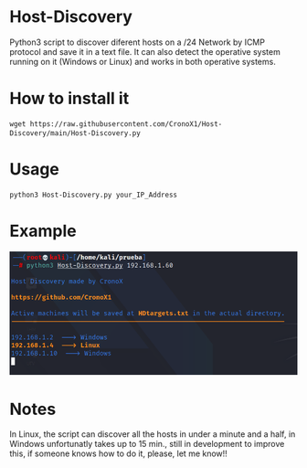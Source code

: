 # Host-Discovery

Python3 script to discover diferent hosts on a /24 Network by ICMP protocol and save it in a text file. 
It can also detect the operative system running on it (Windows or Linux) and works in both operative systems.

# How to install it

```
wget https://raw.githubusercontent.com/CronoX1/Host-Discovery/main/Host-Discovery.py
```

# Usage

```
python3 Host-Discovery.py your_IP_Address
```

# Example

![alt text](https://github.com/CronoX1/Host-Discovery/blob/main/images/usageHD.png)

# Notes

In Linux, the script can discover all the hosts in under a minute and a half, in Windows unfortunatly takes up to 15 min., still in development to improve this, if someone knows how to do it, please, let me know!!
